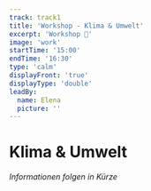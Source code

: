 ```yaml
---
track: track1
title: 'Workshop - Klima & Umwelt'
excerpt: 'Workshop 🌳'
image: 'work'
startTime: '15:00'
endTime: '16:30'
type: 'calm'
displayFront: 'true'
displayType: 'double'
leadBy:
  name: Elena
  picture: ''
---
```


# Klima & Umwelt

*Informationen folgen in Kürze*